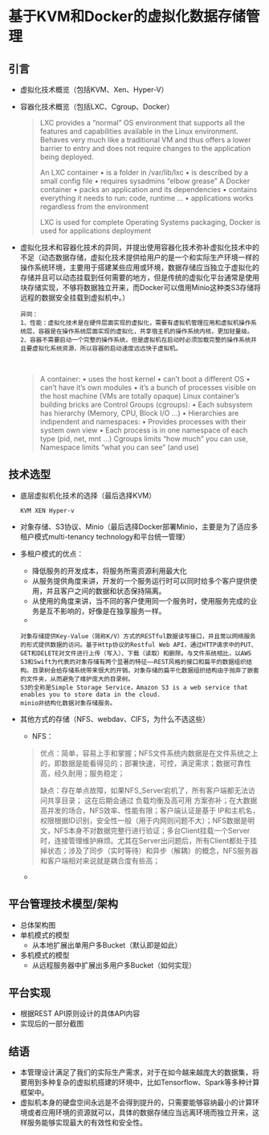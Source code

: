 # 基于KVM和Docker的虚拟化数据存储管理

## 引言

- 虚拟化技术概览（包括KVM、Xen、Hyper-V）

- 容器化技术概览（包括LXC、Cgroup、Docker）

  > LXC provides a “normal” OS environment that supports all the features and capabilities available in the Linux environment. Behaves very much like a traditional VM and thus offers a lower barrier to entry and does not require changes to the application being deployed.
  >
  > An LXC container • is a folder in /var/lib/lxc • is described by a small config file • requires sysadmins “elbow grease” A Docker container • packs an application and its dependencies • contains everything it needs to run: code, runtime ... • applications works regardless from the environment
  >
  > LXC is used for complete Operating Systems packaging, Docker is used for applications deployment

- 虚拟化技术和容器化技术的异同，并提出使用容器化技术弥补虚拟化技术中的不足（动态数据存储，虚拟化技术提供给用户的是一个和实际生产环境一样的操作系统环境，主要用于搭建某些应用或环境，数据存储应当独立于虚拟化的存储并且可以动态挂载到任何需要的地方，但是传统的虚拟化平台通常是使用块存储实现，不够将数据独立开来，而Docker可以借用Minio这种类S3存储将远程的数据安全挂载到虚拟机中。）

  ```
  异同：
  1、性能：虚拟化技术是在硬件层面实现的虚拟化，需要有虚拟机管理应用和虚拟机操作系统层，容器是在操作系统层面实现的虚拟化，共享宿主机的操作系统内核，更加轻量级。
  2、容器不需要启动一个完整的操作系统，但是虚拟机在启动时必须加载完整的操作系统并且要虚拟化系统资源，所以容器的启动速度远远快于虚拟机。
  ```

  ​

  > A container: • uses the host kernel • can’t boot a different OS • can’t have it’s own modules • it’s a bunch of processes visible on the host machine (VMs are totally opaque) Linux container’s building bricks are Control Groups (cgroups): • Each subsystem has hierarchy (Memory, CPU, Block I/O ...) • Hierarchies are indipendent and namespaces: • Provides processes with their system own view • Each process is in one namespace of each type (pid, net, mnt ...) Cgroups limits “how much” you can use, Namespace limits “what you can see” (and use)

## 技术选型

- 底层虚拟机化技术的选择（最后选择KVM）

  ```
  KVM XEN Hyper-v
  ```

- 对象存储、S3协议、Minio（最后选择Docker部署Minio，主要是为了适应多租户模式multi-tenancy technology和平台统一管理）

- 多租户模式的优点：

  - 降低服务的开发成本，将服务所需资源利用最大化
  - 从服务提供角度来讲，开发的一个服务运行时可以同时给多个客户提供使用，并且客户之间的数据和状态保持隔离。
  - 从使用的角度来讲，当不同的客户使用同一个服务时，使用服务完成的业务是互不影响的，好像是在独享服务一样。
  - ​

  ```
  对象存储提供Key-Value（简称K/V）方式的RESTful数据读写接口，并且常以网络服务的形式提供数据的访问。基于Http协议的Restful Web API，通过HTTP请求中的PUT、GET和DELETE对文件进行上传（写入）、下载（读取）和删除。与文件系统相比，以AWS S3和Swift为代表的对象存储有两个显著的特征——REST风格的接口和扁平的数据组织结构。目录树会给存储系统带来很大的开销，对象存储的扁平化数据组织结构由于抛弃了嵌套的文件夹，从而避免了维护庞大的目录树。
  S3的全称是Simple Storage Service，Amazon S3 is a web service that enables you to store data in the cloud.
  minio非结构化数据对象存储服务。
  ```

- 其他方式的存储（NFS、webdav、CIFS，为什么不选这些）


   - NFS：

    > 优点：简单，容易上手和掌握；NFS文件系统内数据是在文件系统之上的，即数据是能看得见的；部署快速，可控，满足需求；数据可靠性高，经久耐用；服务稳定；
    >
    > 缺点：存在单点故障，如果NFS_Server宕机了，所有客户端都无法访问共享目录；  这在后期会通过 负载均衡及高可用 方案弥补；在大数据高并发的场合，NFS效率、性能有限；客户端认证是基于 IP和主机名，权限根据ID识别，安全性一般（用于内网则问题不大）；NFS数据是明文，NFS本身不对数据完整行进行验证；多台Client挂载一个Server时，连接管理维护麻烦。尤其在Server出问题后，所有Client都处于挂掉状态；涉及了同步（实时等待）和异步（解耦）的概念，NFS服务器和客户端相对来说就是耦合度有些高；

  - ​

## 平台管理技术模型/架构

- 总体架构图
- 单机模式的模型
  - 从本地扩展出单用户多Bucket（默认即是如此）
- 多机模式的模型
  - 从远程服务器中扩展出多用户多Bucket（如何实现）

## 平台实现

- 根据REST API原则设计的具体API内容
- 实现后的一部分截图

## 结语

- 本管理设计满足了我们的实际生产需求，对于在如今越来越庞大的数据集，将要用到多种复杂的虚拟机搭建的环境中，比如Tensorflow、Spark等多种计算框架中。
- 虚拟机本身的硬盘空间永远是不会得到提升的，只需要能够容纳最小的计算环境或者应用环境的资源就可以，具体的数据存储应当远离环境而独立开来，这样服务能够实现最大的有效性和安全性。